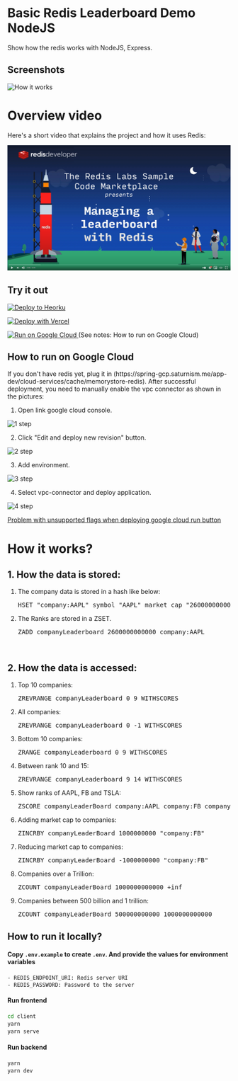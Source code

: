 
# Basic Redis Leaderboard Demo NodeJS

Show how the redis works with NodeJS, Express.

## Screenshots

![How it works](docs/screenshot001.png)

# Overview video

Here's a short video that explains the project and how it uses Redis:

[![Watch the video on YouTube](docs/YTThumbnail.png)](https://www.youtube.com/watch?v=zzinHxdZ34I)

## Try it out


<p>
    <a href="https://heroku.com/deploy" target="_blank">
        <img src="https://www.herokucdn.com/deploy/button.svg" alt="Deploy to Heorku" width="200px"/>
    <a>
</p>

<p>
    <a href="https://vercel.com/new/git/external?repository-url=https%3A%2F%2Fgithub.com%2Fredis-developer%2Fbasic-redis-leaderboard-demo-nodejs&env=REDIS_ENDPOINT_URI,REDIS_PASSWORD&envDescription=REDIS_ENDPOINT_URI%20is%20required%20at%20least%20to%20connect%20to%20Redis%20clouding%20server" target="_blank">
        <img src="https://vercel.com/button" alt="Deploy with Vercel" width="200px" height="50px"/>
    </a>
</p>

<p>
    <a href="https://deploy.cloud.run" target="_blank">
        <img src="https://deploy.cloud.run/button.svg" alt="Run on Google Cloud" width="200px"/>
    </a>
    (See notes: How to run on Google Cloud)
</p>


## How to run on Google Cloud

<p>
    If you don't have redis yet, plug it in  (https://spring-gcp.saturnism.me/app-dev/cloud-services/cache/memorystore-redis).
    After successful deployment, you need to manually enable the vpc connector as shown in the pictures:
</p>

1. Open link google cloud console.

![1 step](docs/1.png)

2. Click "Edit and deploy new revision" button.

![2 step](docs/2.png)

3. Add environment.

![3 step](docs/3.png)

4.  Select vpc-connector and deploy application.

![4 step](docs/4.png)

<a href="https://github.com/GoogleCloudPlatform/cloud-run-button/issues/108#issuecomment-554572173">
Problem with unsupported flags when deploying google cloud run button
</a>


# How it works?
## 1. How the data is stored:
<ol>
    <li>The company data is stored in a hash like below:
      <pre>HSET "company:AAPL" symbol "AAPL" market_cap "2600000000000" country USA</pre>
     </li>
    <li>The Ranks are stored in a ZSET. 
      <pre>ZADD companyLeaderboard 2600000000000 company:AAPL</pre>
    </li>
</ol>

<br/>

## 2. How the data is accessed:
<ol>
    <li>Top 10 companies: <pre>ZREVRANGE companyLeaderboard 0 9 WITHSCORES</pre> </li>
    <li>All companies: <pre>ZREVRANGE companyLeaderboard 0 -1 WITHSCORES</pre> </li>
    <li>Bottom 10 companies: <pre>ZRANGE companyLeaderboard 0 9 WITHSCORES</pre></li>
    <li>Between rank 10 and 15: <pre>ZREVRANGE companyLeaderboard 9 14 WITHSCORES</pre></li>
    <li>Show ranks of AAPL, FB and TSLA: <pre>ZSCORE companyLeaderBoard company:AAPL company:FB company:TSLA</pre> </li>
    <!-- <li>Pagination: Show 1st 10 companies: <pre>ZSCAN 0 companyLeaderBoard COUNT 10 7.Pagination: Show next 10 companies: ZSCAN &lt;return value from the 1st 10 companies&gt; companyLeaderBoard COUNT 10 </li> -->
    <li>Adding market cap to companies: <pre>ZINCRBY companyLeaderBoard 1000000000 "company:FB"</pre></li>
    <li>Reducing market cap to companies: <pre>ZINCRBY companyLeaderBoard -1000000000 "company:FB"</pre></li>
    <li>Companies over a Trillion: <pre>ZCOUNT companyLeaderBoard 1000000000000 +inf</pre> </li>
    <li>Companies between 500 billion and 1 trillion: <pre>ZCOUNT companyLeaderBoard 500000000000 1000000000000</pre></li>
</ol>

## How to run it locally?

#### Copy `.env.example` to create `.env`. And provide the values for environment variables

    - REDIS_ENDPOINT_URI: Redis server URI
    - REDIS_PASSWORD: Password to the server

#### Run frontend

```sh
cd client
yarn
yarn serve
```

#### Run backend

```sh
yarn
yarn dev
```
